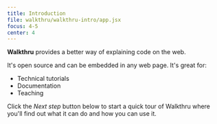 ```yaml
---
title: Introduction
file: walkthru/walkthru-intro/app.jsx
focus: 4-5
center: 4
---
```


**Walkthru** provides a better way of explaining code on the web. 

It's open source and can be embedded in any web page. It's great for:

- Technical tutorials
- Documentation
- Teaching

Click the *Next step* button below to start a quick tour of Walkthru where you'll find out what it can do and how you can use it.
